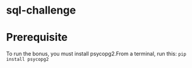 # sql-challenge


# Prerequisite 
To run the bonus, you must install psycopg2.From a terminal, run this: `pip install psycopg2`
